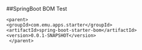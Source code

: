 
##SpringBoot BOM Test
  
    
```
<parent>
<groupId>com.emu.apps.starter</groupId>
<artifactId>spring-boot-starter-bom</artifactId>
<version>0.0.1-SNAPSHOT</version>
 </parent>
 ```
